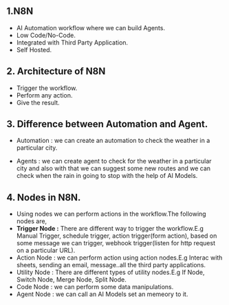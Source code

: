 ## 1.N8N

- AI Automation workflow where we can build Agents.
- Low Code/No-Code.
- Integrated with Third Party Application.
- Self Hosted.


## 2. Architecture of N8N

- Trigger the workflow.
- Perform any action.
- Give the result.

## 3. Difference between Automation and Agent.

- Automation : we can create an automation to check the weather in a particular city.

- Agents : we can create agent to check for the weather in a particular city and also with that we can suggest some new routes and we can check when the rain in going to stop with the help of AI Models.

## 4. Nodes in N8N.

- Using nodes we can perform actions in the workflow.The following nodes are,
- **Trigger Node :** There are different way to trigger the workflow.E.g Manual Trigger, schedule trigger, action trigger(form action), based on some message we can trigger, webhook trigger(listen for http request on a particular URL).
- Action Node : we can perform action using action nodes.E.g Interac with sheets, sending an email, message..all the third party applications.
- Utility Node : There are different types of utility nodes.E.g If Node, Switch Node, Merge Node, Split Node.
- Code Node : we can perform some data manipulations.
- Agent Node : we can call an AI Models set an memeory to it.
